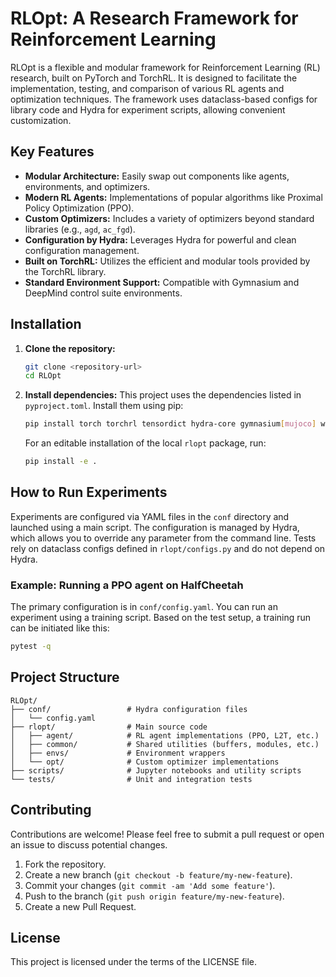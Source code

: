 # RLOpt: A Research Framework for Reinforcement Learning

RLOpt is a flexible and modular framework for Reinforcement Learning (RL) research, built on PyTorch and TorchRL. It is designed to facilitate the implementation, testing, and comparison of various RL agents and optimization techniques. The framework uses dataclass-based configs for library code and Hydra for experiment scripts, allowing convenient customization.

## Key Features

- **Modular Architecture:** Easily swap out components like agents, environments, and optimizers.
- **Modern RL Agents:** Implementations of popular algorithms like Proximal Policy Optimization (PPO).
- **Custom Optimizers:** Includes a variety of optimizers beyond standard libraries (e.g., `agd`, `ac_fgd`).
- **Configuration by Hydra:** Leverages Hydra for powerful and clean configuration management.
- **Built on TorchRL:** Utilizes the efficient and modular tools provided by the TorchRL library.
- **Standard Environment Support:** Compatible with Gymnasium and DeepMind control suite environments.

## Installation

1.  **Clone the repository:**
    ```bash
    git clone <repository-url>
    cd RLOpt
    ```

2.  **Install dependencies:**
    This project uses the dependencies listed in `pyproject.toml`. Install them using pip:
    ```bash
    pip install torch torchrl tensordict hydra-core gymnasium[mujoco] wandb
    ```
    For an editable installation of the local `rlopt` package, run:
    ```bash
    pip install -e .
    ```

## How to Run Experiments

Experiments are configured via YAML files in the `conf` directory and launched using a main script. The configuration is managed by Hydra, which allows you to override any parameter from the command line. Tests rely on dataclass configs defined in `rlopt/configs.py` and do not depend on Hydra.

### Example: Running a PPO agent on HalfCheetah

The primary configuration is in `conf/config.yaml`. You can run an experiment using a training script. Based on the test setup, a training run can be initiated like this:

```bash
pytest -q
```

## Project Structure

```
RLOpt/
├── conf/                 # Hydra configuration files
│   └── config.yaml
├── rlopt/                # Main source code
│   ├── agent/            # RL agent implementations (PPO, L2T, etc.)
│   ├── common/           # Shared utilities (buffers, modules, etc.)
│   ├── envs/             # Environment wrappers
│   └── opt/              # Custom optimizer implementations
├── scripts/              # Jupyter notebooks and utility scripts
└── tests/                # Unit and integration tests
```

## Contributing

Contributions are welcome! Please feel free to submit a pull request or open an issue to discuss potential changes.

1.  Fork the repository.
2.  Create a new branch (`git checkout -b feature/my-new-feature`).
3.  Commit your changes (`git commit -am 'Add some feature'`).
4.  Push to the branch (`git push origin feature/my-new-feature`).
5.  Create a new Pull Request.

## License

This project is licensed under the terms of the LICENSE file.
